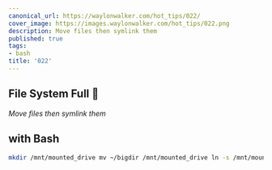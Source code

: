 ```yaml
---
canonical_url: https://waylonwalker.com/hot_tips/022/
cover_image: https://images.waylonwalker.com/hot_tips/022.png
description: Move files then symlink them
published: true
tags:
- bash
title: '022'
---
```


## File System Full 🤔

_Move files then symlink them_

## with **Bash**

``` bash
mkdir /mnt/mounted_drive mv ~/bigdir /mnt/mounted_drive ln -s /mnt/mounted_drive/bigdir ~/bigdir
```